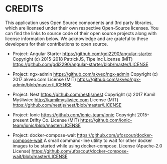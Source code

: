 # CREDITS

This application uses Open Source components and 3rd party libraries, which are licensed under their own respective Open-Source licenses.
You can find the links to source code of their open source projects along with license information below.
We acknowledge and are grateful to these developers for their contributions to open source.

-   Project: Angular Starter https://github.com/gdi2290/angular-starter
    Copyright (c) 2015-2018 PatrickJS, Tipe Inc
    License (MIT) https://github.com/gdi2290/angular-starter/blob/master/LICENSE

-   Project: ngx-admin https://github.com/akveo/ngx-admin
    Copyright (c) 2017 akveo.com
    License (MIT) https://github.com/akveo/ngx-admin/blob/master/LICENSE

-   Project: Nest https://github.com/nestjs/nest
    Copyright (c) 2017 Kamil Myśliwiec <http://kamilmysliwiec.com>
    License (MIT) https://github.com/nestjs/nest/blob/master/LICENSE

-   Project: Ionic https://github.com/ionic-team/ionic
    Copyright 2015-present Drifty Co.
    License (MIT) https://github.com/ionic-team/ionic/blob/master/LICENSE

-   Project: docker-compose-wait https://github.com/ufoscout/docker-compose-wait
    A small command-line utility to wait for other docker images to be started while using docker-compose.
	License (Apache-2.0 License) https://github.com/ufoscout/docker-compose-wait/blob/master/LICENSE

